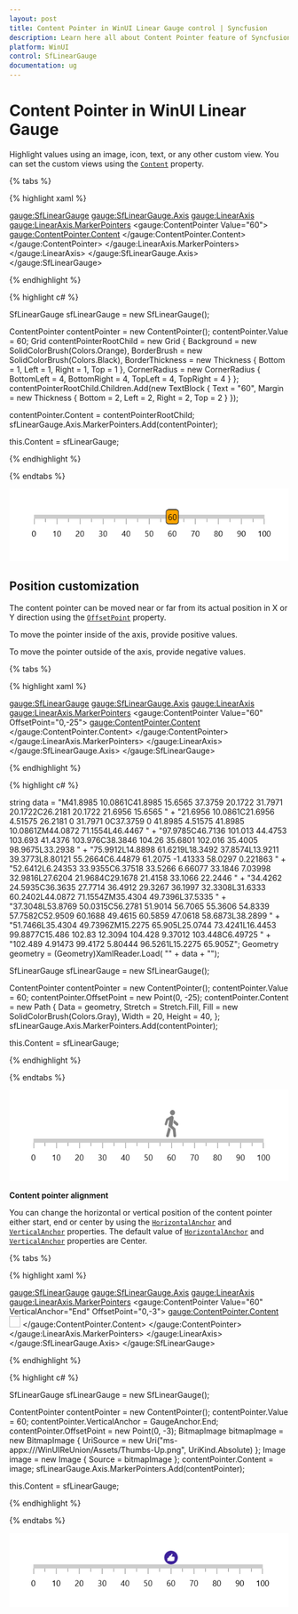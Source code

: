 ```yaml
---
layout: post
title: Content Pointer in WinUI Linear Gauge control | Syncfusion
description: Learn here all about Content Pointer feature of Syncfusion WinUI Linear Gauge control with customization support and more.
platform: WinUI
control: SfLinearGauge
documentation: ug
---
```


# Content Pointer in WinUI Linear Gauge

Highlight values using an image, icon, text, or any other custom view. You can set the custom views using the [`Content`](https://help.syncfusion.com/cr/winui/Syncfusion.UI.Xaml.Gauges.ContentPointer.html#Syncfusion_UI_Xaml_Gauges_ContentPointer_Content) property.

{% tabs %}

{% highlight xaml %}

<gauge:SfLinearGauge>
    <gauge:SfLinearGauge.Axis>
        <gauge:LinearAxis>
            <gauge:LinearAxis.MarkerPointers>
                <gauge:ContentPointer Value="60">
                    <gauge:ContentPointer.Content>
                        <Grid Background="Orange"
                              BorderBrush="Black"
                              BorderThickness="1"
                              CornerRadius="4">
                            <TextBlock Text="60"
                                       Margin="2" />
                        </Grid>
                    </gauge:ContentPointer.Content>
                </gauge:ContentPointer>
            </gauge:LinearAxis.MarkerPointers>
        </gauge:LinearAxis>
    </gauge:SfLinearGauge.Axis>
</gauge:SfLinearGauge>

{% endhighlight %}

{% highlight c# %}

SfLinearGauge sfLinearGauge = new SfLinearGauge();

ContentPointer contentPointer = new ContentPointer();
contentPointer.Value = 60;
Grid contentPointerRootChild = new Grid
{
    Background = new SolidColorBrush(Colors.Orange),
    BorderBrush = new SolidColorBrush(Colors.Black),
    BorderThickness = new Thickness { Bottom = 1, Left = 1, Right = 1, Top = 1 },
    CornerRadius = new CornerRadius { BottomLeft = 4, BottomRight = 4, TopLeft = 4, TopRight = 4 }
};
contentPointerRootChild.Children.Add(new TextBlock
{
    Text = "60",
    Margin = new Thickness { Bottom = 2, Left = 2, Right = 2, Top = 2 }
});

contentPointer.Content = contentPointerRootChild;
sfLinearGauge.Axis.MarkerPointers.Add(contentPointer);

this.Content = sfLinearGauge;

{% endhighlight %}

{% endtabs %}

![WinUI Linear Gauge Content Pointer](images/content-pointer/winui-linear-gauge-content-pointer.png)

## Position customization

The content pointer can be moved near or far from its actual position in X or Y direction using the [`OffsetPoint`](https://help.syncfusion.com/cr/winui/Syncfusion.UI.Xaml.Gauges.LinearMarkerPointer.html#Syncfusion_UI_Xaml_Gauges_LinearMarkerPointer_OffsetPoint) property. 

To move the pointer inside of the axis, provide positive values.

To move the pointer outside of the axis, provide negative values.

{% tabs %}

{% highlight xaml %}

<gauge:SfLinearGauge>
    <gauge:SfLinearGauge.Axis>
        <gauge:LinearAxis>
            <gauge:LinearAxis.MarkerPointers>
                <gauge:ContentPointer Value="60"
                                      OffsetPoint="0,-25">
                    <gauge:ContentPointer.Content>
                        <Path Data="M41.8985 10.0861C41.8985 15.6565 37.3759 20.1722 31.7971 20.1722C26.2181 
                              20.1722 21.6956 15.6565 21.6956 10.0861C21.6956 4.51575 26.2181 0 31.7971 0C37.3759 0 41.8985 4.51575 
                              41.8985 10.0861ZM44.0872 71.1554L46.4467 97.9785C46.7136 101.013 44.4753 103.693 41.4376 103.976C38.3846 
                              104.26 35.6801 102.016 35.4005 98.9675L33.2938 75.9912L14.8898 61.6219L18.3492 37.8574L13.9211 39.3773L8.80121 
                              55.2664C6.44879 61.2075 -1.41333 58.0297 0.221863 52.6412L6.24353 33.9355C6.37518 33.5266 6.66077 33.1846 
                              7.03998 32.9816L27.6204 21.9684C29.1678 21.4158 33.1066 22.2446 34.4262 24.5935C36.3635 27.7714 36.4912 
                              29.3267 36.1997 32.3308L31.6333 60.2402L44.0872 71.1554ZM35.4304 49.7396L37.5335 37.3048L53.8769 50.0315C56.2781 
                              51.9014 56.7065 55.3606 54.8339 57.7582C52.9509 60.1688 49.4615 60.5859 47.0618 58.6873L38.2899 51.7466L35.4304 
                              49.7396ZM15.2275 65.905L25.0744 73.4241L16.4453 99.8877C15.486 102.83 12.3094 104.428 9.37012 103.448C6.49725 
                              102.489 4.91473 99.4172 5.80444 96.5261L15.2275 65.905Z"
                              Height="40"
                              Width="20"
                              Stretch="Fill"
                              Fill="Gray">
                        </Path>
                    </gauge:ContentPointer.Content>
                </gauge:ContentPointer>
            </gauge:LinearAxis.MarkerPointers>
        </gauge:LinearAxis>
    </gauge:SfLinearGauge.Axis>
</gauge:SfLinearGauge>

{% endhighlight %}

{% highlight c# %}

string data = "M41.8985 10.0861C41.8985 15.6565 37.3759 20.1722 31.7971 20.1722C26.2181 20.1722 21.6956 15.6565 " +
"21.6956 10.0861C21.6956 4.51575 26.2181 0 31.7971 0C37.3759 0 41.8985 4.51575 41.8985 10.0861ZM44.0872 71.1554L46.4467 " +
"97.9785C46.7136 101.013 44.4753 103.693 41.4376 103.976C38.3846 104.26 35.6801 102.016 35.4005 98.9675L33.2938 " +
"75.9912L14.8898 61.6219L18.3492 37.8574L13.9211 39.3773L8.80121 55.2664C6.44879 61.2075 -1.41333 58.0297 0.221863 " +
"52.6412L6.24353 33.9355C6.37518 33.5266 6.66077 33.1846 7.03998 32.9816L27.6204 21.9684C29.1678 21.4158 33.1066 22.2446 " +
"34.4262 24.5935C36.3635 27.7714 36.4912 29.3267 36.1997 32.3308L31.6333 60.2402L44.0872 71.1554ZM35.4304 49.7396L37.5335 " +
"37.3048L53.8769 50.0315C56.2781 51.9014 56.7065 55.3606 54.8339 57.7582C52.9509 60.1688 49.4615 60.5859 47.0618 58.6873L38.2899 " +
"51.7466L35.4304 49.7396ZM15.2275 65.905L25.0744 73.4241L16.4453 99.8877C15.486 102.83 12.3094 104.428 9.37012 103.448C6.49725 " +
"102.489 4.91473 99.4172 5.80444 96.5261L15.2275 65.905Z";
Geometry geometry = (Geometry)XamlReader.Load(
    "<Geometry xmlns='http://schemas.microsoft.com/winfx/2006/xaml/presentation'>"
    + data + "</Geometry>");

SfLinearGauge sfLinearGauge = new SfLinearGauge();

ContentPointer contentPointer = new ContentPointer();
contentPointer.Value = 60;
contentPointer.OffsetPoint = new Point(0, -25);
contentPointer.Content = new Path
{
    Data = geometry,
    Stretch = Stretch.Fill,
    Fill = new SolidColorBrush(Colors.Gray),
    Width = 20,
    Height = 40,
};
sfLinearGauge.Axis.MarkerPointers.Add(contentPointer);

this.Content = sfLinearGauge;

{% endhighlight %}

{% endtabs %}

![WinUI Linear Gauge Content Pointer Position Customization](images/content-pointer/winui-linear-gauge-content-pointer-position-customization.png)

**Content pointer alignment**

You can change the horizontal or vertical position of the content pointer either start, end or center by using the [`HorizontalAnchor`](https://help.syncfusion.com/cr/winui/Syncfusion.UI.Xaml.Gauges.LinearMarkerPointer.html#Syncfusion_UI_Xaml_Gauges_LinearMarkerPointer_HorizontalAnchor) and [`VerticalAnchor`](https://help.syncfusion.com/cr/winui/Syncfusion.UI.Xaml.Gauges.LinearMarkerPointer.html#Syncfusion_UI_Xaml_Gauges_LinearMarkerPointer_VerticalAnchor) properties. The default value of [`HorizontalAnchor`](https://help.syncfusion.com/cr/winui/Syncfusion.UI.Xaml.Gauges.LinearMarkerPointer.html#Syncfusion_UI_Xaml_Gauges_LinearMarkerPointer_HorizontalAnchor) and [`VerticalAnchor`](https://help.syncfusion.com/cr/winui/Syncfusion.UI.Xaml.Gauges.LinearMarkerPointer.html#Syncfusion_UI_Xaml_Gauges_LinearMarkerPointer_VerticalAnchor) properties are Center.

{% tabs %}

{% highlight xaml %}

<gauge:SfLinearGauge>
    <gauge:SfLinearGauge.Axis>
        <gauge:LinearAxis>
            <gauge:LinearAxis.MarkerPointers>
                <gauge:ContentPointer Value="60"
                                      VerticalAnchor="End"
                                      OffsetPoint="0,-3">
                    <gauge:ContentPointer.Content>
                        <Image Source="Assets/Thumbs-Up.png"
                               Height="20"
                               Width="20" />
                    </gauge:ContentPointer.Content>
                </gauge:ContentPointer>
            </gauge:LinearAxis.MarkerPointers>
        </gauge:LinearAxis>
    </gauge:SfLinearGauge.Axis>
</gauge:SfLinearGauge>

{% endhighlight %}

{% highlight c# %}

SfLinearGauge sfLinearGauge = new SfLinearGauge();

ContentPointer contentPointer = new ContentPointer();
contentPointer.Value = 60;
contentPointer.VerticalAnchor = GaugeAnchor.End;
contentPointer.OffsetPoint = new Point(0, -3);
BitmapImage bitmapImage = new BitmapImage { UriSource = new Uri("ms-appx:///WinUIReUnion/Assets/Thumbs-Up.png", UriKind.Absolute) };
Image image = new Image { Source = bitmapImage };
contentPointer.Content = image;
sfLinearGauge.Axis.MarkerPointers.Add(contentPointer);

this.Content = sfLinearGauge;

{% endhighlight %}

{% endtabs %}

![WinUI Linear Gauge Content Pointer Alignment](images/content-pointer/winui-linear-gauge-content-pointer-alignment.png)
